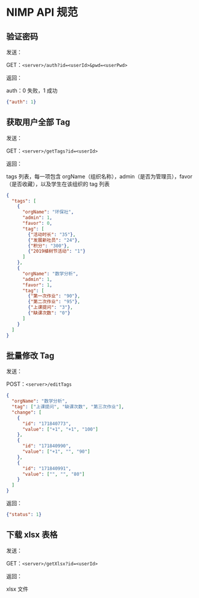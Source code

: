 # NIMP API 规范

## 验证密码

发送：

GET：```<server>/auth?id=<userId>&pwd=<userPwd>```

返回：

auth：0 失败，1 成功

``` json
{"auth": 1}
```

## 获取用户全部 Tag

发送：

GET：```<server>/getTags?id=<userId>```

返回：

tags 列表，每一项包含 orgName（组织名称），admin（是否为管理员），favor（是否收藏），以及学生在该组织的 tag 列表

``` json
{
  "tags": [
    {
      "orgName": "环保社",
      "admin": 1,
      "favor": 0,
      "tag": [
        {"活动时长": "35"},
        {"发展新社员": "24"},
        {"积分": "300"},
        {"2019植树节活动": "1"}
      ]
    },
    {
      "orgName": "数学分析",
      "admin": 1,
      "favor": 1,
      "tag": [
        {"第一次作业": "90"},
        {"第二次作业": "95"},
        {"上课提问": "3"},
        {"缺课次数": "0"}
      ]
    }
  ]
}
```

## 批量修改 Tag

发送：

POST：```<server>/editTags```

``` json
{
  "orgName": "数学分析",
  "tag": ["上课提问", "缺课次数", "第三次作业"],
  "change": [
    {
      "id": "171840773",
      "value": ["+1", "+1", "100"]
    },
    {
      "id": "171840990",
      "value": ["+1", "", "90"]
    },
    {
      "id": "171840991",
      "value": ["", "", "80"]
    }
  ]
}
```

返回：

``` json
{"status": 1}
```

## 下载 xlsx 表格

发送：

GET：```<server>/getXlsx?id=<userId>```

返回：

xlsx 文件